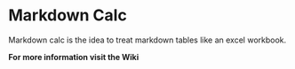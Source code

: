 # Markdown Calc

Markdown calc is the idea to treat markdown tables like an excel workbook.

**For more information visit the Wiki**

